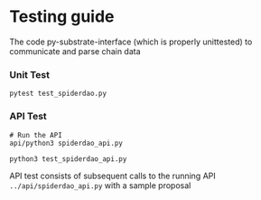 # Testing guide

The code py-substrate-interface (which is properly unittested) to communicate and parse chain data

### Unit Test
    pytest test_spiderdao.py

### API Test
    # Run the API
    api/python3 spiderdao_api.py

    python3 test_spiderdao_api.py

API test consists of subsequent calls to the running API `../api/spiderdao_api.py` with a sample proposal
